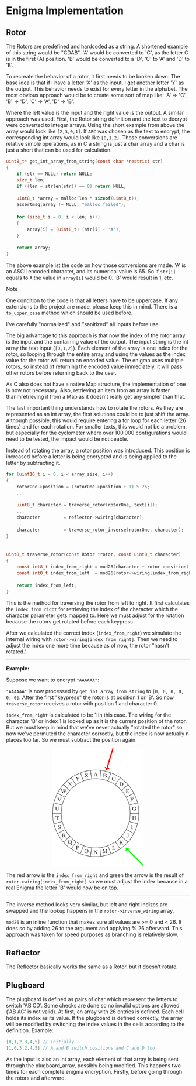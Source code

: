 # Enigma Implementation

## Rotor

The Rotors are predefined and hardcoded as a string.
A shortened example of this string would be "CDAB".
'A' would be converted to 'C', as the letter C is in the first (A) position.
'B' would be converted to a 'D', 'C' to 'A' and 'D' to 'B'.

To recreate the behavior of a rotor, it first needs to be broken down.
The base idea is that if I have a letter 'X' as the input, I get another letter 'Y' as the output.
This behavior needs to exist for every letter in the alphabet.
The most obvious approach would be to create some sort of map like:
'A' ⇒ 'C', 'B' ⇒ 'D', 'C' ⇒ 'A', 'D' ⇒ 'B'.

Where the left value is the input and the right value is the output.
A similar approach was used.
First, the Rotor string definition and the text to decrypt were converted to integer arrays.
Using the short example from above the array would look like `[2,3,0,1]`.
If `ABC` was chosen as the text to encrypt, the corresponding int array would look like `[0,1,2]`.
Those conversions are relative simple operations,
as in C a string is just a char array and a char is just a short that can be used for calculation.

```C
uint8_t* get_int_array_from_string(const char *restrict str)
{
    if (str == NULL) return NULL;
    size_t len;
    if ((len = strlen(str)) == 0) return NULL;
    
    uint8_t *array = malloc(len * sizeof(uint8_t));
    assertmsg(array != NULL, "malloc failed");

    for (size_t i = 0; i < len; i++)
    {
        array[i] = (uint8_t) (str[i] - 'A');
    }

    return array;
}
```
The above example ist the code on how those conversions are made.
'A' is an ASCII encoded character,
and its numerical value is 65. So if `str[i]` equals to `A` the value in `array[i]` would be 0.
'B' would result in 1, etc.

> [!NOTE]
> One condition to the code is that all letters have to be uppercase. If any extensions to the project are made, please keep this in mind.
> There is a `to_upper_case` method which should be used before.
>
> I've carefully "normalized" and "sanitized" all inputs before use.

The big advantage to this approach is
that now the index of the rotor array is the input and the containing value of the output.
The input string is the int array the text input (`[0,1,2]`).
Each element of the array is one index for the rotor,
so looping through the entire array and using the values as the index value for the rotor will return an encoded value.
The enigma uses multiple rotors,
so instead of returning the encoded value immediately, it will pass other rotors before returning back to the user.

As C also does not have a native Map structure, the implementation of one is now not necessary.
Also,
retrieving an item from an array is faster thanmretrieving it from a Map as it doesn't really get any simpler than that.

The last important thing understands how to rotate the rotors.
As they are represented as an int array, the first solutions could be to just shift the array.
Although possible, this would require entering a for loop for each letter (26 times) and for each rotation.
For smaller texts, this would not be a problem,
but especially for the cyclometer where over 100.000 configurations would need to be tested,
the impact would be noticeable.

Instead of rotating the array, a rotor position was introduced. This position is increased before a letter is being encrypted and is being applied to the letter by subtracting it.
```c
for (uint16_t i = 0; i < array_size; i++)
{
    rotorOne->position = (rotorOne->position + 1) % 26;
    ...

    uint8_t character = traverse_rotor(rotorOne, text[i]);
    ...
    character         = reflector->wiring[character];
    ...
    character         = traverse_rotor_inverse(rotorOne, character);
}


uint8_t traverse_rotor(const Rotor *rotor, const uint8_t character)
{
    const int8_t index_from_right = mod26(character + rotor->position);
    const int8_t index_from_left  = mod26(rotor->wiring[index_from_right] - rotor->position);

    return index_from_left;
}
```
This is the method for traversing the rotor from left to right. It first calculates the `index_from_right` for retrieving the index of the character which the character parameter gets mapped to.
Here we must adjust for the rotation because the rotors get rotated before each keypress.

After we calculated the correct index (`index_from_right`)
we simulate the internal wiring with `rotor->wiring[index_from_right]`.
Then we need to adjust the index one more time because as of now, the rotor "hasn't rotated."

---

**Example:**

Suppose we want to encrypt `"AAAAAA"`:

`"AAAAAA"` is now processed by `get_int_array_from_string` to `[0, 0, 0, 0, 0, 0]`.
After the first "keypress" the rotor is at position 1 or 'B'.
So now `traverse_rotor` receives a rotor with position 1 and character 0.

`index_from_right` is calculated to be 1 in this case. The wiring for the character 'B' or index 1 is looked up as it is the current position of the rotor.
But we must keep in mind that we've never actually "rotated the rotor" so now we've permuted the character correctly, but the index is now actually n places too far. So we must subtract the position again.
 <div style="text-align: center;">
  <img src="Rotor.png" alt="Circle alphabet image" width="250"/>
 </div>

The red arrow is the `index_from_right` and green the arrow is the result of `rotor->wiring[index_from_right]` so we must adjust the index because in a real Enigma the letter 'B' would now be on top.

---

The inverse method looks very similar,
but left and right indizes are swapped and the lookup happens in the `rotor->inverse_wiring` array.

`mod26` is an inline function that makes sure all values are >= 0 and < 26. It does so by adding 26 to the argument and applying % 26 afterward.
This approach was taken for speed purposes as branching is relatively slow.

## Reflector
The Reflector basically works the same as a Rotor, but it doesn't rotate.

## Plugboard
The plugboard is defined as pairs of char which represent the letters to switch 'AB CD'.
Some checks are done so no invalid options are allowed ('AB AC' is not valid).
At first, an array with 26 entries is defined.
Each cell holds its index as its value.
If the plugboard is defined correctly,
the array will be modified by switching the index values in the cells according to the definition.
Example:
```C
[0,1,2,3,4,5] // initially
[1,0,3,2,4,5] // A and B switch positions and C and D too
```
As the input is also an int array, each element of that array is being sent through the plugboard_array,
possibly being modified.
This happens two times for each complete enigma encryption.
Firstly, before going through the rotors and afterward. 
